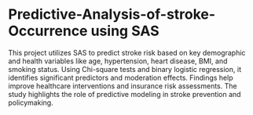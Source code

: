 # Predictive-Analysis-of-stroke-Occurrence using SAS
This project utilizes SAS to predict stroke risk based on key demographic and health variables like age, hypertension, heart disease, BMI, and smoking status. Using Chi-square tests and binary logistic regression, it identifies significant predictors and moderation effects. Findings help improve healthcare interventions and insurance risk assessments. The study highlights the role of predictive modeling in stroke prevention and policymaking. 

